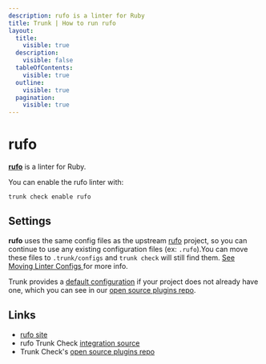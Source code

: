 ```yaml
---
description: rufo is a linter for Ruby
title: Trunk | How to run rufo
layout:
  title:
    visible: true
  description:
    visible: false
  tableOfContents:
    visible: true
  outline:
    visible: true
  pagination:
    visible: true
---
```


# rufo

[**rufo**](https://github.com/ruby-formatter/rufo#readme) is a linter for Ruby.

You can enable the rufo linter with:

```shell
trunk check enable rufo
```

## Settings

**rufo** uses the same config files as the
upstream [rufo](https://github.com/ruby-formatter/rufo#readme) project, so you can continue to use any
existing configuration files (ex: `.rufo`).You can move these files to `.trunk/configs` and `trunk check` will still find them. [See Moving Linter Configs ](..#moving-linter-configs) for more info.

Trunk provides a [default configuration](https://github.com/trunk-io/plugins/tree/main/linters/rufo) if your project does not already have one,
which you can see in our [open source plugins repo]().



## Links

* [rufo site](https://github.com/ruby-formatter/rufo#readme)
* rufo Trunk Check [integration source](https://github.com/trunk-io/plugins/tree/main/linters/rufo)
* Trunk Check's [open source plugins repo](https://github.com/trunk-io/plugins/tree/main)

